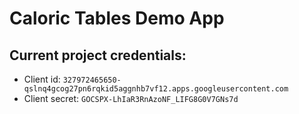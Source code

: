 # Caloric Tables Demo App


## Current project credentials:
- Client id: `327972465650-qslnq4gcog27pn6rqkid5aggnhb7vf12.apps.googleusercontent.com`
- Client secret: `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`
